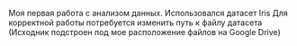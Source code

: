 Моя первая работа с анализом данных. Использовался датасет Iris
Для корректной работы потребуется изменить путь к файлу датасета (Исходник подстроен под мое расположение файлов на Google Drive)
